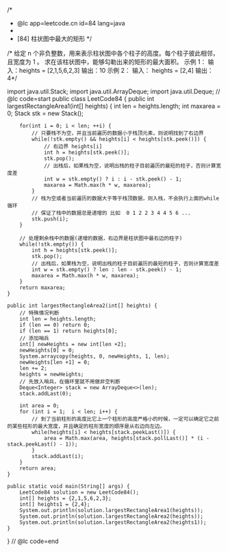 /*
 * @lc app=leetcode.cn id=84 lang=java
 *
 * [84] 柱状图中最大的矩形
 */

/* 给定 n 个非负整数，用来表示柱状图中各个柱子的高度。每个柱子彼此相邻，且宽度为 1 。
求在该柱状图中，能够勾勒出来的矩形的最大面积。
示例 1：
输入：heights = [2,1,5,6,2,3]
输出：10
示例 2：
输入： heights = [2,4]
输出： 4*/

import java.util.Stack;
import java.util.ArrayDeque;
import java.util.Deque;
// @lc code=start
public class LeetCode84 {
    public int largestRectangleArea1(int[] heights) {
        int len = heights.length;
        int maxarea = 0;
        Stack<Integer> stk = new Stack<Integer>();

        for(int i = 0; i < len; ++i) {
            // 只要栈不为空，并且当前遍历的数据小于栈顶元素，则说明找到了右边界
            while(!stk.empty() && heights[i] < heights[stk.peek()]) {
                // 右边界 heights[i]
                int h = heights[stk.peek()];
                stk.pop();
                // 出栈后，如果栈为空，说明出栈的柱子目前遍历的最短的柱子，否则计算宽度差
                int w = stk.empty() ? i : i - stk.peek() - 1;
                maxarea = Math.max(h * w, maxarea);
            }
            // 栈为空或者当前遍历的数据大于等于栈顶数据，则入栈，不会执行上面的while循环
            // 保证了栈中的数据总是递增的 比如  0 1 2 2 3 4 4 5 6 ...
            stk.push(i);
        }

        // 处理剩余栈中的数据(递增的数据，右边界是柱状图中最右边的柱子)
        while(!stk.empty()) {
            int h = heights[stk.peek()];
            stk.pop();
            // 出栈后，如果栈为空，说明出栈的柱子目前遍历的最短的柱子，否则计算宽度差
            int w = stk.empty() ? len : len - stk.peek() - 1;
            maxarea = Math.max(h * w, maxarea);
        }
        return maxarea;
    }

    public int largestRectangleArea2(int[] heights) {
        // 特殊情况判断
        int len = heights.length;
        if (len == 0) return 0;
        if (len == 1) return heights[0];
        // 添加哨兵
        int[] newHeights = new int[len +2];
        newHeights[0] = 0;
        System.arraycopy(heights, 0, newHeights, 1, len);
        newHeights[len +1] = 0;
        len += 2;
        heights = newHeights;
        // 先放入哨兵，在循环里就不用做非空判断
        Deque<Integer> stack = new ArrayDeque<>(len);
        stack.addLast(0);
        
        int area = 0;
        for (int i = 1;  i < len; i++) {
            // 到了当前柱形的高度比它上一个柱形的高度严格小的时候，一定可以确定它之前的某些柱形的最大宽度，并且确定的柱形宽度的顺序是从右边向左边。
            while(heights[i] < heights[stack.peekLast()]) {
                area = Math.max(area, heights[stack.pollLast()] * (i - stack.peekLast() - 1));
            }
            stack.addLast(i);
        }
        return area;
    }

    public static void main(String[] args) {
        LeetCode84 solution = new LeetCode84();
        int[] heights = {2,1,5,6,2,3};
        int[] heights1 = {2,4};
        System.out.println(solution.largestRectangleArea1(heights));
        System.out.println(solution.largestRectangleArea2(heights));
        System.out.println(solution.largestRectangleArea2(heights1));
    }
}
// @lc code=end

